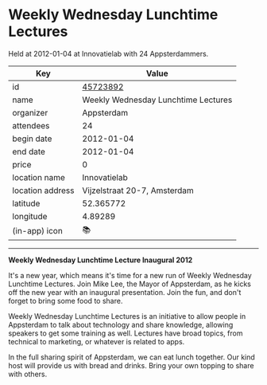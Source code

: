 # Weekly Wednesday Lunchtime Lectures
Held at 2012-01-04 at Innovatielab with 24 Appsterdammers.
        
|Key|Value
|---|---|
|id|[45723892](https://www.meetup.com/appsterdam/events/45723892/)|
|name|Weekly Wednesday Lunchtime Lectures|
|organizer|Appsterdam|
|attendees|24|
|begin date|2012-01-04|
|end date|2012-01-04|
|price|0|
|location name|Innovatielab|
|location address|Vijzelstraat 20-7, Amsterdam|
|latitude|52.365772|
|longitude|4.89289|
|(in-app) icon|📚|

---

**Weekly Wednesday Lunchtime Lecture Inaugural 2012**

It's a new year, which means it's time for a new run of Weekly Wednesday Lunchtime Lectures. Join Mike Lee, the Mayor of Appsterdam, as he kicks off the new year with an inaugural presentation. Join the fun, and don't forget to bring some food to share.

Weekly Wednesday Lunchtime Lectures is an initiative to allow people in Appsterdam to talk about technology and share knowledge, allowing speakers to get some training as well. Lectures have broad topics, from technical to marketing, or whatever is related to apps.

In the full sharing spirit of Appsterdam, we can eat lunch together. Our kind host will provide us with bread and drinks. Bring your own topping to share with others.


